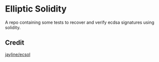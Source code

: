 # Elliptic Solidity

A repo containing some tests to recover and verify ecdsa signatures using solidity.

## Credit
[jayline/ecsol](https://github.com/jbaylina/ecsol)
